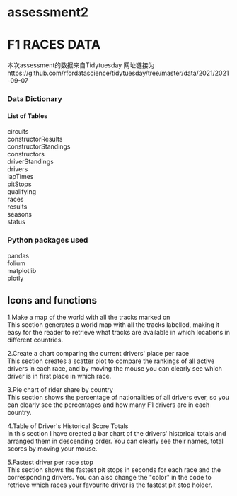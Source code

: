 # assessment2
F1 RACES DATA
=====
本次assessment的数据来自Tidytuesday 网址链接为https://github.com/rfordatascience/tidytuesday/tree/master/data/2021/2021-09-07


### Data Dictionary<br>
#### List of Tables<br>
circuits<br>
constructorResults<br>
constructorStandings<br>
constructors<br>
driverStandings<br>
drivers<br>
lapTimes<br>
pitStops<br>
qualifying<br>
races<br>
results<br>
seasons<br>
status<br>

### Python packages used<br>
pandas<br>
folium<br>
matplotlib<br>
plotly<br>

## Icons and functions

1.Make a map of the world with all the tracks marked on<br>
    This section generates a world map with all the tracks labelled, making it easy for the reader to retrieve what tracks are available in which locations in different countries.
   
2.Create a chart comparing the current drivers' place per race<br>
    This section creates a scatter plot to compare the rankings of all active drivers in each race, and by moving the mouse you can clearly see which driver is in first place in which race.
  
3.Pie chart of rider share by country<br>
    This section shows the percentage of nationalities of all drivers ever, so you can clearly see the percentages and how many F1 drivers are in each country.
  
4.Table of Driver's Historical Score Totals<br>
    In this section I have created a bar chart of the drivers' historical totals and arranged them in descending order. You can clearly see their names, total scores by moving your mouse.
    
5.Fastest driver per race stop<br>
    This section shows the fastest pit stops in seconds for each race and the corresponding drivers. You can also change the "color" in the code to retrieve which races your favourite driver is the fastest pit stop holder.
